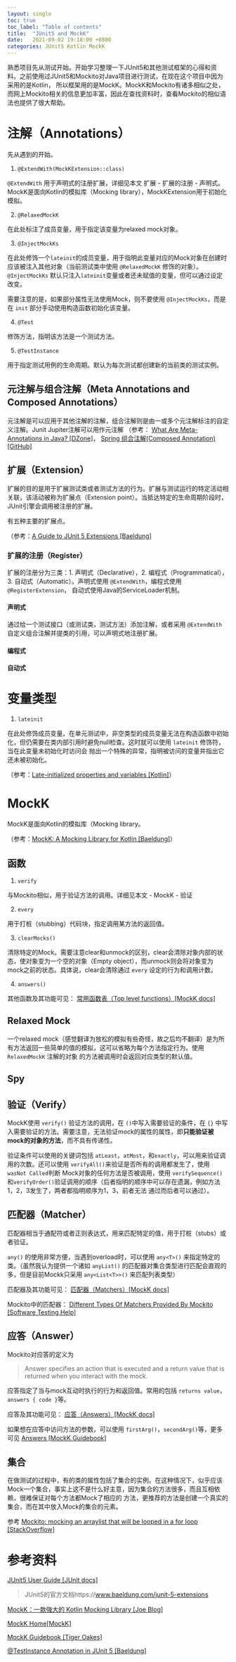 ```yaml
---
layout: single
toc: true
toc_label: "Table of contents"
title:  "JUnit5 and MockK"
date:   2021-09-02 19:18:00 +0800
categories: JUnit5 Kotlin MockK
---
```


熟悉项目先从测试开始。开始学习整理一下JUnit5和其他测试框架的心得和资料。之前使用过JUnit5和Mockito对Java项目进行测试，在现在这个项目中因为采用的是Kotlin，
所以框架用的是MockK。MockK和Mockito有诸多相似之处，而网上Mockito相关的信息更加丰富，因此在查找资料时，查看Mockito的相似语法也提供了很大帮助。

# 注解（Annotations）

先从遇到的开始。

1. `@ExtendWith(MockKExtension::class)`

`@ExtendWith` 用于声明式的注册扩展，详细见本文 扩展 - 扩展的注册 - 声明式。MockK是面向Kotlin的模拟库（Mocking library），MockKExtension用于初始化模拟。

2. `@RelaxedMockK`

在此处标注了成员变量，用于指定该变量为relaxed mock对象。

3. `@InjectMockKs`

在此处修饰一个`lateinit`的成员变量，用于指明此变量对应的Mock对象在创建时应该被注入其他对象（当前测试类中使用 `@RelaxedMockK` 修饰的对象）。`@InjectMockKs` 默认只注入`lateinit`变量或者还未赋值的变量，但可以通过设定改变。

需要注意的是，如果部分属性无法使用Mock，则不要使用 `@InjectMockKs`，而是在 `init` 部分手动使用构造函数初始化该变量。

4. `@Test`

修饰方法，指明该方法是一个测试方法。

5. `@TestInstance`

用于指定测试用例的生命周期。默认为每次测试都创建新的当前类的测试实例。


## 元注解与组合注解（Meta Annotations and Composed Annotations）

元注解是可以应用于其他注解的注解，组合注解则是由一或多个元注解标注的自定义注解。Junit Jupiter注解可以用作元注解
（参考： [What Are Meta-Annotations in Java? [DZone]](https://dzone.com/articles/what-are-meta-annotations-in-java)，
[Spring 组合注解(Composed Annotation) [GitHub]](https://nanlei.github.io/my-notes/SpringFramework/spring-annotation-composed-annotation/)

## 扩展（Extension）

扩展的目的是用于扩展测试类或者测试方法的行为。扩展与测试运行的特定活动相关联，该活动被称为扩展点（Extension point）。当抵达特定的生命周期阶段时，JUnit引擎会调用被注册的扩展。

有五种主要的扩展点。

（参考：[A Guide to JUnit 5 Extensions [Baeldung]](https://www.baeldung.com/junit-5-extensions)

### 扩展的注册（Register）

扩展的注册分为三类：1. 声明式（Declarative），2. 编程式（Programmatical），3. 自动式（Automatic）。声明式使用 `@ExtendWith`，编程式使用 `@RegisterExtension`，
自动式使用Java的ServiceLoader机制。

#### 声明式

通过给一个测试接口（或测试类，测试方法）添加注解，或者采用 `@ExtendWith` 自定义组合注解并提类的引用，可以声明式地注册扩展。

#### 编程式

#### 自动式

# 变量类型

1. `lateinit`

在此处修饰成员变量。在单元测试中，非空类型的成员变量无法在构造函数中初始化，但仍需要在类内部引用时避免null检查。这时就可以使用 `lateinit` 修饰符，当在此变量未初始化时访问会
抛出一个特殊的异常，指明被访问的变量并指出它还未被初始化。

（参考：[Late-initialized properties and variables [Kotlin]](https://kotlinlang.org/docs/properties.html#late-initialized-properties-and-variables)）


# MockK

MockK是面向Kotlin的模拟库（Mocking library。

（参考：[MockK: A Mocking Library for Kotlin [Baeldung]](https://www.baeldung.com/kotlin/mockk)）

## 函数

1. `verify`

与Mockito相似，用于验证方法的调用。详细见本文 - MockK - 验证

2. `every`

用于打桩（stubbing）代码块，指定调用某方法的返回值。

3. `clearMocks()`

清除特定的Mock。需要注意clear和unmock的区别，clear会清除对象内部的状态，使对象变为一个空的对象（Empty object），而unmock则会将对象变为mock之前的状态。具体说，clear会清除通过 `every` 设定的行为和调用计数。

4. `answers()`



其他函数及其功能可见：
[常用函数表（Top level functions）[MockK docs]](https://mockk.io/#top-level-functions)


## Relaxed Mock

一个relaxed mock（感觉翻译为放松的模拟有些奇怪，故之后均不翻译）是为所有方法返回一些简单的值的模拟，这可以省略为每个方法指定行为。使用 `RelaxedMockK` 注解的对象
的方法被调用时会返回对应类型的默认值。

## Spy



## 验证（Verify）

MockK使用 `verify()` 验证方法的调用，在 `()`中写入需要验证的条件，在 `{}` 中写入需要验证的方法。需要注意，无法验证mock的属性的属性，即**只能验证被mock的对象的方法**，而不具有传递性。

验证条件可以使用的关键词包括 `atLeast`，`atMost`，和`exactly`，可以用来验证调用的次数。还可以使用 `verifyAll()`来验证是否所有的调用都发生了，使用 `wasNot Called`判断
Mock对象的任何方法是否被调用，使用 `verifySequence()`和`verifyOrder()`验证调用的顺序（后者指明的顺序中可以存在遗漏，例如方法1，2，3发生了，两者都指明顺序为1，3，前者无法
通过而后者可以通过）。

##  匹配器（Matcher）

匹配器相当于通配符或者正则表达式，用来匹配特定的值，用于打桩（stubs）或者验证。

`any()` 的使用非常方便，当遇到overload时，可以使用 `any<T>()` 来指定特定的类。（虽然我认为提供一个诸如 `anyList()` 的匹配器对集合类型进行匹配会直观的多，但是目前Mockk只采用 
`any<List<T>>()` 来匹配列表类型）

匹配器及其功能可见：
[匹配器（Matchers）[MockK docs]](https://mockk.io/#matchers)

Mockito中的匹配器：
[Different Types Of Matchers Provided By Mockito [Software Testing Help]](https://www.softwaretestinghelp.com/mockito-matchers/)

## 应答（Answer）

Mockito对应答的定义为

>Answer specifies an action that is executed and a return value that is returned when you interact with the mock.

应答指定了当与mock互动时执行的行为和返回值。常用的包括 `returns value`，`answers { code }`等。 

应答及其功能可见：
[应答（Answers）[MockK docs]](https://mockk.io/#answers)

如果想在应答中访问方法的参数，可以使用 `firstArg()`，`secondArg()`等，更多可见 [Answers [MockK Guidebook]](https://notwoods.github.io/mockk-guidebook/docs/mocking/answers/)

## 集合

在做测试的过程中，有的类的属性包括了集合的实例。在这种情况下，似乎应该Mock一个集合，事实上这不是什么好主意，因为集合的方法很多，而且互相依赖，很难保证对每个方法都Mock了相应的
方法，更推荐的方法是创建一个真实的集合，而在其中放入Mock的集合的元素。

参考 [Mockito: mocking an arraylist that will be looped in a for loop [StackOverflow]](https://stackoverflow.com/questions/18483176/mockito-mocking-an-arraylist-that-will-be-looped-in-a-for-loop)


# 参考资料
[JUnit5 User Guide [JUnit docs]](https://junit.org/junit5/docs/current/user-guide/)
> JUnit5的官方文档https://www.baeldung.com/junit-5-extensions

[MockK：一款強大的 Kotlin Mocking Library [Joe Blog]](https://medium.com/joe-tsai/mockk-%E4%B8%80%E6%AC%BE%E5%BC%B7%E5%A4%A7%E7%9A%84-kotlin-mocking-library-part-1-4-39a85e42b8)
>

[MockK Home[MockK]](https://mockk.io/)
>

[MockK Guidebook [Tiger Oakes]](https://notwoods.github.io/mockk-guidebook/)
>

[@TestInstance Annotation in JUnit 5 [Baeldung]](https://www.baeldung.com/junit-testinstance-annotation)
